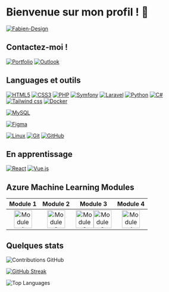 # Bienvenue sur mon profil ! 👋

[![Fabien-Design](https://github-profile-trophy.vercel.app/?username=fabien-design&theme=onedark&rank=SECRET,SSS,SS,S,AAA,AA,A&no-bg=true&no-frame=true&margin-w=16)](https://github.com/ryo-ma/github-profile-trophy)

## Contactez-moi ! 

[![Portfolio](https://img.shields.io/badge/portfolio-000000?style=for-the-badge&logo=About.me&logoColor=white)](https://frozier.lyceestvincent.fr/)
[![Outlook](https://img.shields.io/badge/Outlook-000?style=for-the-badge&logo=microsoft-outlook&logoColor=0D68BB)](mailto:fabien.rozier@lyceestvincent.fr)



## Languages et outils

[![HTML5](https://img.shields.io/badge/-HTML5-000?style=for-the-badge&logo=HTML5&logoColor=E34F26)](https://www.w3.org/html/)
[![CSS3](https://img.shields.io/badge/-CSS3-000?style=for-the-badge&logo=CSS3&logoColor=1572B6)](https://developer.mozilla.org/fr/docs/Web/CSS)
[![PHP](https://img.shields.io/badge/-PHP-000?style=for-the-badge&logo=PHP&logoColor=777BB4)](https://www.php.net)
[![Symfony](https://img.shields.io/badge/-Symfony-000?style=for-the-badge&logo=Symfony&logoColor=FFF)](https://symfony.com)
[![Laravel](https://img.shields.io/badge/-Laravel-000?style=for-the-badge&logo=Laravel&logoColor=RED)](https://laravel.com)
[![Python](https://img.shields.io/badge/-Python-000?style=for-the-badge&logo=Python&logoColor=ffdd54)](https://python.org)
[![C#](https://img.shields.io/badge/-Csharp-000?style=for-the-badge&logo=Csharp&logoColor=A47BDE)]()
[![Tailwind css](https://img.shields.io/badge/Tailwind_CSS-000?style=for-the-badge&logo=tailwind-css&logoColor=#36B7F0)](https://tailwindcss.com)
[![Docker](https://img.shields.io/badge/-Docker-000?style=for-the-badge&logo=Docker&logoColor=BLUE)](https://www.docker.com)


[![MySQL](https://img.shields.io/badge/-MySQL-000?style=for-the-badge&&logo=MySQL&logoColor=4479A1)](https://www.mysql.com/)

[![Figma](https://img.shields.io/badge/-Figma-000?style=for-the-badge&&logo=Figma&logoColor=F24E1E)](https://www.figma.com/)

[![Linux](https://img.shields.io/badge/-Linux-000?style=for-the-badge&&logo=Linux&logoColor=FCC624)](https://www.linux.org/)
[![Git](https://img.shields.io/badge/-Git-000?style=for-the-badge&&logo=Git&logoColor=F05032)](https://git-scm.com/)
[![GitHub](https://img.shields.io/badge/-GitHub-000?style=for-the-badge&&logo=GitHub&logoColor=FFF)](https://www.github.com/)

## En apprentissage

[![React](https://img.shields.io/badge/-React-000?style=for-the-badge&&logo=React&logoColor=FFF)](https://react.dev)
[![Vue.js](https://img.shields.io/badge/-Vuejs-000?style=for-the-badge&&logo=vuedotjs&logoColor=4FC08D)](https://vuejs.org)


## Azure Machine Learning Modules

| Module 1 | Module 2 | Module 3 | Module 4 |
|:--------:|:--------:|:--------:|:--------:|
| <a href="https://learn.microsoft.com/api/achievements/share/fr-fr/FabienROZIER-3654/UXWKRGG3?sharingId=7052CDD058C66635"><img src="https://learn.microsoft.com/fr-fr/training/achievements/explore-azure-machine-learning-workspace-resources-assets.svg" height="48" alt="Module 1"></a>|<a href="https://learn.microsoft.com/fr-fr/users/fabienrozier-3654/achievements/hrfg3xq8"><img src="https://learn.microsoft.com/fr-fr/training/achievements/explore-developer-tools-for-workspace-interaction.svg" height="48" alt="Module 2"></a> | <a href="https://learn.microsoft.com/api/achievements/share/fr-fr/FabienROZIER-3654/XV7HBF9Y?sharingId=7052CDD058C66635"><img src="https://learn.microsoft.com/fr-fr/training/achievements/make-data-available-azure-machine-learning.svg" height="48" alt="Module 3"></a><a href="https://learn.microsoft.com/api/achievements/share/fr-fr/FabienROZIER-3654/45JV3PAK?sharingId=7052CDD058C66635"><img src="https://learn.microsoft.com/fr-fr/training/achievements/work-data-azure-machine-learning.svg" height="48" alt="Module 3"></a>|<a href="https://learn.microsoft.com/api/achievements/share/fr-fr/FabienROZIER-3654/F2A8SU6X?sharingId=7052CDD058C66635"><img src="https://learn.microsoft.com/fr-fr/training/achievements/work-compute-resources-azure-machine-learning.svg" height="48" alt="Module 4"></a>|



## Quelques stats

![Contributions GitHub](https://github-readme-stats.vercel.app/api?username=fabien-design&custom_title=Contributions%20GitHub&show_icons=true&locale=fr&count_private=true&hide=issues&bg_color=0d1117&hide_border=true&icon_color=52BFEA&text_color=FFF&title_color=52BFEA)

[![GitHub Streak](https://github-readme-streak-stats.herokuapp.com?user=fabien-design&hide_border=true&locale=fr&background=0d1117&ring=52BFEA&stroke=52BFEA&fire=52BFEA&sideNums=FFFFFF&currStreakLabel=FFFFFF&sideLabels=FFFFFF&dates=FFFFFF&currStreakNum=FFFFFF)](https://git.io/streak-stats)

![Top Languages](https://github-readme-stats.vercel.app/api/top-langs/?username=fabien-design&locale=fr&bg_color=0d1117&hide_border=true&icon_color=52BFEA&text_color=FFF&title_color=52BFEA&show_icons=true&hide_border=true&layout=compact)
